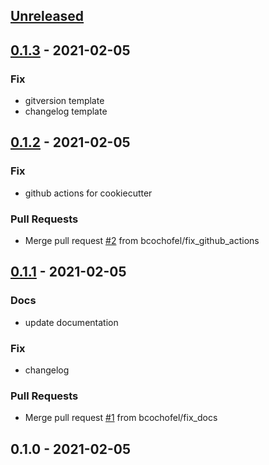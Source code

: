 <a name="unreleased"></a>
## [Unreleased]


<a name="0.1.3"></a>
## [0.1.3] - 2021-02-05
### Fix
- gitversion template
- changelog template


<a name="0.1.2"></a>
## [0.1.2] - 2021-02-05
### Fix
- github actions for cookiecutter

### Pull Requests
- Merge pull request [#2](https://github.com/bcochofel/terraform-azurerm-module-cookiecutter/issues/2) from bcochofel/fix_github_actions


<a name="0.1.1"></a>
## [0.1.1] - 2021-02-05
### Docs
- update documentation

### Fix
- changelog

### Pull Requests
- Merge pull request [#1](https://github.com/bcochofel/terraform-azurerm-module-cookiecutter/issues/1) from bcochofel/fix_docs


<a name="0.1.0"></a>
## 0.1.0 - 2021-02-05

[Unreleased]: https://github.com/bcochofel/terraform-azurerm-module-cookiecutter/compare/0.1.3...HEAD
[0.1.3]: https://github.com/bcochofel/terraform-azurerm-module-cookiecutter/compare/0.1.2...0.1.3
[0.1.2]: https://github.com/bcochofel/terraform-azurerm-module-cookiecutter/compare/0.1.1...0.1.2
[0.1.1]: https://github.com/bcochofel/terraform-azurerm-module-cookiecutter/compare/0.1.0...0.1.1

